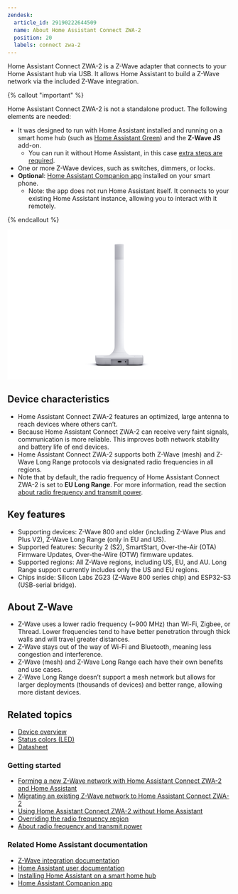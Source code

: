 ```yaml
---
zendesk:
  article_id: 29190222644509
  name: About Home Assistant Connect ZWA-2
  position: 20
  labels: connect zwa-2
---
```



Home Assistant Connect ZWA-2 is a Z-Wave adapter that connects to your Home Assistant hub via USB. It allows Home Assistant to build a Z-Wave network via the included Z-Wave integration.

{% callout "important" %}

Home Assistant Connect ZWA-2 is not a standalone product. The following elements are needed:

- It was designed to run with Home Assistant installed and running on a smart home hub (such as [Home Assistant Green](https://www.home-assistant.io/green/)) and the **Z-Wave JS** add-on.
  - You can run it without Home Assistant, in this case [extra steps are required](/hc/en-us/articles/29059418289821).
- One or more Z-Wave devices, such as switches, dimmers, or locks.
- **Optional**: [Home Assistant Companion app](https://companion.home-assistant.io/) installed on your smart phone.
  - Note: the app does not run Home Assistant itself. It connects to your existing Home Assistant instance, allowing you to interact with it remotely.

{% endcallout %}

![Rear view of Home Assistant Connect showing USB-C connector](/static/img/connect-zwa-2/zwa-2-rear-view.png)

## Device characteristics

- Home Assistant Connect ZWA-2 features an optimized, large antenna to reach devices where others can’t.
- Because Home Assistant Connect ZWA-2 can receive very faint signals, communication is more reliable. This improves both network stability and battery life of end devices.
- Home Assistant Connect ZWA-2 supports both Z-Wave (mesh) and Z-Wave Long Range protocols via designated radio frequencies in all regions.
- Note that by default, the radio frequency of Home Assistant Connect ZWA-2 is set to
**EU Long Range**. For more information, read the section [about radio frequency and transmit power](/hc/en-us/articles/29081378073501).

## Key features

- Supporting devices: Z-Wave 800 and older (including Z-Wave Plus and Plus V2), Z-Wave Long Range (only in EU and US).
- Supported features: Security 2 (S2), SmartStart, Over-the-Air (OTA) Firmware Updates, Over-the-Wire (OTW) firmware updates.
- Supported regions: All Z-Wave regions, including US, EU, and AU. Long Range support currently includes only the US and EU regions.
- Chips inside: Silicon Labs ZG23 (Z-Wave 800 series chip) and ESP32-S3 (USB-serial bridge).

## About Z-Wave

- Z-Wave uses a lower radio frequency (~900&nbsp;MHz) than Wi-Fi, Zigbee, or Thread. Lower frequencies tend to have better penetration through thick walls and will travel greater distances.
- Z-Wave stays out of the way of Wi-Fi and Bluetooth, meaning less congestion and interference.
- Z-Wave (mesh) and Z-Wave Long Range each have their own benefits and use cases.
- Z-Wave Long Range doesn’t support a mesh network but allows for larger deployments (thousands of devices) and better range, allowing more distant devices.

## Related topics

- [Device overview](/hc/en-us/articles/28670192316189)
- [Status colors (LED)](/hc/en-us/articles/28670086157853)
- [Datasheet](/hc/en-us/articles/28689873798173)

### Getting started

- [Forming a new Z-Wave network with Home Assistant Connect ZWA-2 and Home Assistant](/hc/en-us/articles/28685765309853)
- [Migrating an existing Z-Wave network to Home Assistant Connect ZWA-2](/hc/en-us/articles/29529265751965)
- [Using Home Assistant Connect ZWA-2 without Home Assistant](/hc/en-us/articles/29447110878493)
- [Overriding the radio frequency region](/hc/en-us/articles/29059418289821)
- [About radio frequency and transmit power](/hc/en-us/articles/29081378073501)

### Related Home Assistant documentation

- [Z-Wave integration documentation](https://www.home-assistant.io/integrations/zwave_js/)
- [Home Assistant user documentation](https://www.home-assistant.io/)
- [Installing Home Assistant on a smart home hub](https://www.home-assistant.io/installation/)
- [Home Assistant Companion app](https://companion.home-assistant.io/)